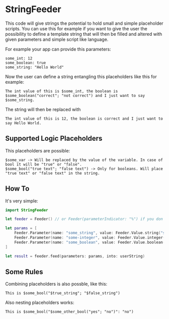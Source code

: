 # StringFeeder

This code will give strings the potential to hold small and simple placeholder scripts. 
You can use this for example if you want to give the user the possibility to define a template string that will then be filled and altered with given parameters and simple script like language.

For example your app can provide this parameters:

```
some_int: 12
some_boolean: true
some_string: "Hello World"
```

Now the user can define a string entangling this placeholders like this for example:
```
The int value of this is $some_int, the boolean is $some_boolean("correct"; "not correct") and I just want to say $some_string.
```

The string will then be replaced with 
```
The int value of this is 12, the boolean is correct and I just want to say Hello World.
```


## Supported Logic Placeholders

This placeholders are possible:

```
$some_var -> Will be replaced by the value of the variable. In case of bool it will be "true" or "false".
$some_bool("true text"; "false text") -> Only for booleans. Will place "true text" or "false text" in the string.
```

## How To

It's very simple:

```swift 
import StringFeeder

let feeder = Feeder() // or Feeder(parameterIndicator: "%") if you don't want to use "$" as the indicator.

let params = [
    Feeder.Parameter(name: "some_string", value: Feeder.Value.string("some string")),
    Feeder.Parameter(name: "some-integer", value: Feeder.Value.integer(5)),
    Feeder.Parameter(name: "some_boolean", value: Feeder.Value.boolean(true))
]

let result = feeder.feed(parameters: params, into: userString)

```

## Some Rules

Combining placeholders is also possble, like this:
```
This is $some_bool("$true_string"; "$false_string")
```

Also nesting placeholders works:
```
This is $some_bool("$some_other_bool("yes"; "no")": "no")
```
